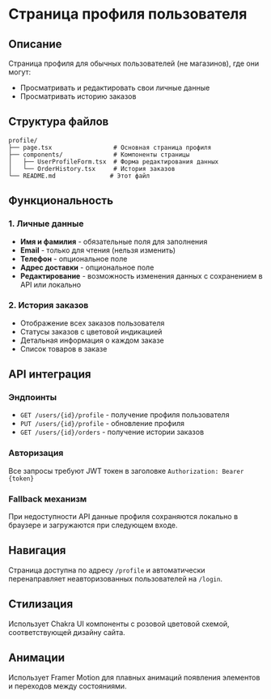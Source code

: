 # Страница профиля пользователя

## Описание
Страница профиля для обычных пользователей (не магазинов), где они могут:
- Просматривать и редактировать свои личные данные
- Просматривать историю заказов

## Структура файлов
```
profile/
├── page.tsx                 # Основная страница профиля
├── components/              # Компоненты страницы
│   ├── UserProfileForm.tsx  # Форма редактирования данных
│   └── OrderHistory.tsx     # История заказов
└── README.md               # Этот файл
```

## Функциональность

### 1. Личные данные
- **Имя и фамилия** - обязательные поля для заполнения
- **Email** - только для чтения (нельзя изменить)
- **Телефон** - опциональное поле
- **Адрес доставки** - опциональное поле
- **Редактирование** - возможность изменения данных с сохранением в API или локально

### 2. История заказов
- Отображение всех заказов пользователя
- Статусы заказов с цветовой индикацией
- Детальная информация о каждом заказе
- Список товаров в заказе

## API интеграция

### Эндпоинты
- `GET /users/{id}/profile` - получение профиля пользователя
- `PUT /users/{id}/profile` - обновление профиля
- `GET /users/{id}/orders` - получение истории заказов

### Авторизация
Все запросы требуют JWT токен в заголовке `Authorization: Bearer {token}`

### Fallback механизм
При недоступности API данные профиля сохраняются локально в браузере и загружаются при следующем входе.

## Навигация
Страница доступна по адресу `/profile` и автоматически перенаправляет неавторизованных пользователей на `/login`.

## Стилизация
Использует Chakra UI компоненты с розовой цветовой схемой, соответствующей дизайну сайта.

## Анимации
Использует Framer Motion для плавных анимаций появления элементов и переходов между состояниями.
